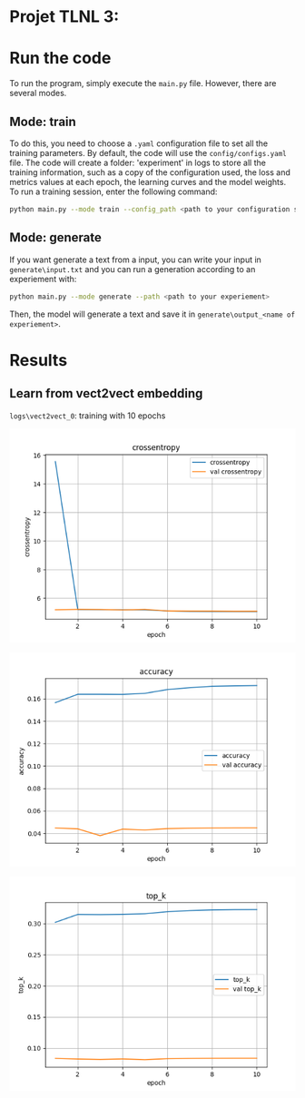 # Projet TLNL 3:

# Run the code

To run the program, simply execute the `main.py` file. However, there are several modes.

## Mode: train

To do this, you need to choose a `.yaml` configuration file to set all the training parameters. By default, the code will use the `config/configs.yaml` file. The code will create a folder: 'experiment' in logs to store all the training information, such as a copy of the configuration used, the loss and metrics values at each epoch, the learning curves and the model weights.
To run a training session, enter the following command:
```bash
python main.py --mode train --config_path <path to your configuration system> 
```

## Mode: generate
If you want generate a text from a input, you can write your input in `generate\input.txt` and you can run a generation according to an experiement with:
```bash
python main.py --mode generate --path <path to your experiement>
```
Then, the model will generate a text and save it in `generate\output_<name of experiement>`.

# Results

## Learn from vect2vect embedding

`logs\vect2vect_0`: training with 10 epochs

<p align="center"><img src=logs/vect2vect_0/crossentropy.png><p>
<p align="center"><img src=logs/vect2vect_0/accuracy.png><p>
<p align="center"><img src=logs/vect2vect_0/top_k.png><p>